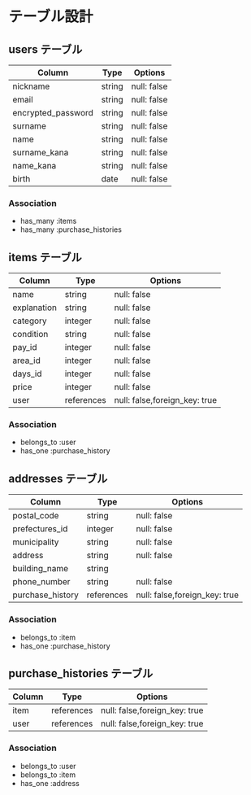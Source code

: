 # テーブル設計

## users テーブル

| Column                 | Type    | Options     |
| ---------------------- | ------- | ----------- |
| nickname               | string  | null: false |
| email                  | string  | null: false |
| encrypted_password     | string  | null: false |
| surname                | string  | null: false |
| name                   | string  | null: false |
| surname_kana           | string  | null: false |
| name_kana              | string  | null: false |
| birth                  | date    | null: false |

### Association

- has_many :items
- has_many :purchase_histories

## items テーブル

| Column        | Type       | Options                       |
| ------------- | ---------- | ----------------------------- |
| name          | string     | null: false                   |
| explanation   | string     | null: false                   |
| category      | integer    | null: false                   |
| condition     | string     | null: false                   |
| pay_id        | integer    | null: false                   |
| area_id       | integer    | null: false                   |
| days_id       | integer    | null: false                   |
| price         | integer    | null: false                   |
| user          | references | null: false,foreign_key: true |

### Association
- belongs_to :user
- has_one :purchase_history

## addresses テーブル

| Column             | Type       | Options                        |
| ------------------ | ---------- | ------------------------------ |
| postal_code        | string     | null: false                    |
| prefectures_id     | integer    | null: false                    |
| municipality       | string     | null: false                    |
| address            | string     | null: false                    |
| building_name      | string     |                                |
| phone_number       | string     | null: false                    |
| purchase_history   | references | null: false,foreign_key: true |

### Association
- belongs_to :item
- has_one :purchase_history

## purchase_histories テーブル

| Column | Type       | Options                       |
| ------ | ---------- | ----------------------------- |
| item   | references | null: false,foreign_key: true |
| user   | references | null: false,foreign_key: true |

### Association
- belongs_to :user
- belongs_to :item
- has_one :address